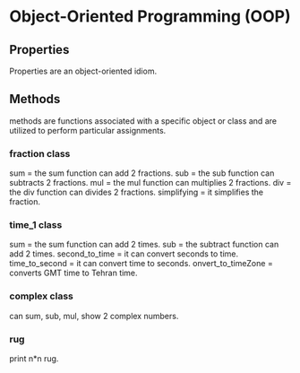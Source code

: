 # Object-Oriented Programming (OOP)

## Properties
Properties are an object-oriented idiom.

## Methods
methods are functions associated with a specific object or class and are utilized to perform particular assignments.

### fraction class
sum = the sum function can add 2 fractions.
sub = the sub function can subtracts 2 fractions.
mul = the mul function can multiplies 2 fractions.
div = the div function can divides 2 fractions.
simplifying = it simplifies the fraction.

### time_1 class
sum = the sum function can add 2 times. 
sub = the subtract function can add 2 times. 
second_to_time = it can convert seconds to time.
time_to_second = it can convert time to seconds.
onvert_to_timeZone = converts GMT time to Tehran time.

### complex class
can sum, sub, mul, show 2 complex numbers.

### rug
print n*n rug.
